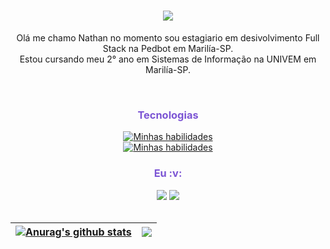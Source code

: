 <h1 align="center">
  <a href="https://git.io/typing-svg">
    <img src="https://readme-typing-svg.herokuapp.com/?lines=Hello!+there!!;Here+is+Nate+;Nice+to+meet+you!&center=true&size=30">
  </a>
</h1>

<div align="center">
  <p> Olá me chamo Nathan no momento sou estagiario em desivolvimento Full Stack na Pedbot em Marilía-SP. <br>Estou cursando meu 2° ano em Sistemas de Informação na UNIVEM em Marilía-SP.
  <br>
</div>

 
  <div align="center">

    
<div align="center" valign="top"><br>
    <h3 style="color:#7c55d4;">Tecnologias </h3>
    
  [![Minhas habilidades](https://skills.thijs.gg/icons?i=py,linux,vscode,git,docker,mysql,bash ) ](https://skills.thijs.gg)   <br>
  [![Minhas habilidades](https://skills.thijs.gg/icons?i=html,css,bootstrap,js,php,laravel,vuejs) ](https://skills.thijs.gg)


  


<div align="center">
    
<h3 style="color:#7c55d4;">Eu :v: </h3>
    
</div>
    
<div align="center">
  <a href="https://www.instagram.com/nate_miiranda/" target="_blank"><img src="https://img.shields.io/badge/-Instagram-%23E4405F?style=for-the-badge&logo=instagram&logoColor=white" target="_blank"></a>
  <a href="https://www.linkedin.com/in/nathan-barros-miranda-52b7b5176/" target="_blank"><img src="https://img.shields.io/badge/-LinkedIn-%230077B5?style=for-the-badge&logo=linkedin&logoColor=white" target="_blank"></a> 
</div>
<br>
<div align="center">


| <a href="https://github.com/Nbmiranda/github-readme-stats"><img align="center" src="https://github-readme-stats.vercel.app/api?username=Nbmiranda&show_icons=true&include_all_commits=true&theme=buefy&hide_border=true" alt="Anurag's github stats" /></a> | <a href="https://github.com/Nbmiranda/github-readme-stats"><img align="center" src="https://github-readme-stats.vercel.app/api/top-langs/?username=Nbmiranda&layout=compact&theme=buefy&hide_border=true" /></a> |
| ------------- | ------------- |
  

 
</div>

